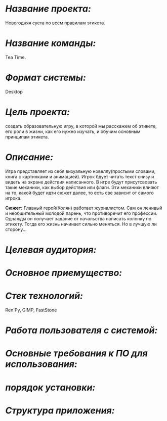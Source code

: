 # ***Название проекта:*** 
Новогодняя суета по всем правилам этикета.

# ***Название команды:***
Tea Time.

# ***Формат системы:*** 
Desktop

# ***Цель проекта:*** 
создать образовательную игру, в которой мы расскажем об этикете, его роли в жизни, как его нужно изучать, и обучим основным принципам этикета.

# ***Описание:*** 
Игра представляет из себя визуальную новеллу(простыми словами, книга с картинками и анимацией). Игрок бдует читать текст снизу и видеть на экране действия написанного. В игре будут присутсвовать такие механики, как выбор действия или флаги. Эти механики влияют на то, какой будет идти сюжет далее, то есть све зависит от самого игрока.

**Сюжет:**
Главный герой(Колян) работает журналистом. Сам он ленивый и необщительный молодой парень, что противоречит его профессии. Однажды он получает задание от начальства написать колонку по этикету. Тогда его жизнь начинает сильно меняться. Но в лучшую ли сторону...

# ***Целевая аудитория:*** 

# ***Основное приемущество:***

# ***Стек технологий:*** 
Ren'Py, GIMP, FastStone

# ***Работа пользователя с системой:***

# ***Основные требования к ПО для использования:***

# ***порядок установки:***

# ***Структура приложения:***
